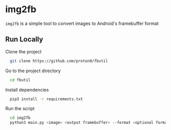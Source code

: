 
# img2fb

`img2fb` is a simple tool to convert images to Android's framebuffer format


## Run Locally

Clone the project

```bash
  git clone https://github.com/proton0/fbutil
```

Go to the project directory

```bash
  cd fbutil
```

Install dependencies

```bash
  pip3 install -r requirements.txt
```

Run the script
```bash
  cd img2fb
  python3 main.py <image> <output framebuffer> --format <optional format> <width> <height> --stride <optional stride>
```
